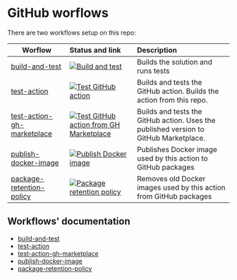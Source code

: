 # GitHub worflows

There are two workflows setup on this repo:

| Worflow                                                                         | Status and link                                                                                                                                                                                                                                                             | Description                                                                           |
| ------------------------------------------------------------------------------- | :-------------------------------------------------------------------------------------------------------------------------------------------------------------------------------------------------------------------------------------------------------------------------- | :------------------------------------------------------------------------------------ |
| [build-and-test](/.github/workflows/build-test.yml)                             | [![Build and test](https://github.com/edumserrano/github-issue-forms-parser/actions/workflows/build-test.yml/badge.svg)](https://github.com/edumserrano/github-issue-forms-parser/actions/workflows/build-test.yml)                                                         | Builds the solution and runs tests                                                    |
| [test-action](/.github/workflows/test-action.yml)                               | [![Test GitHub action](https://github.com/edumserrano/github-issue-forms-parser/actions/workflows/test-action.yml/badge.svg)](https://github.com/edumserrano/github-issue-forms-parser/actions/workflows/test-action.yml)                                                   | Builds and tests the GitHub action. Builds the action from this repo.                 |
| [test-action-gh-marketplace](/.github/workflows/test-action-gh-marketplace.yml) | [![Test GitHub action from GH Marketplace](https://github.com/edumserrano/github-issue-forms-parser/actions/workflows/test-action-gh-marketplace.yml/badge.svg)](https://github.com/edumserrano/github-issue-forms-parser/actions/workflows/test-action-gh-marketplace.yml) | Builds and tests the GitHub action. Uses the published version to GitHub Marketplace. |
| [publish-docker-image](/.github/workflows/publish-docker-image.yml)             | [![Publish Docker image](https://github.com/edumserrano/github-issue-forms-parser/actions/workflows/publish-docker-image.yml/badge.svg)](https://github.com/edumserrano/github-issue-forms-parser/actions/workflows/publish-docker-image.yml)                               | Publishes Docker image used by this action to GitHub packages                         |
| [package-retention-policy](/.github/workflows/package-retention-policy.yml)     | [![Package retention policy](https://github.com/edumserrano/github-issue-forms-parser/actions/workflows/package-retention-policy.yml/badge.svg)](https://github.com/edumserrano/github-issue-forms-parser/actions/workflows/package-retention-policy.yml)                   | Removes old Docker images used by this action from GitHub packages                    |

## Workflows' documentation

- [build-and-test](/docs/dev-notes/workflows/build-and-test-workflow.md)
- [test-action](/docs/dev-notes/workflows/test-action-workflow.md)
- [test-action-gh-marketplace](/docs/dev-notes/workflows/test-action-gh-marketplace-workflow.md)
- [publish-docker-image](/docs/dev-notes/workflows/publish-docker-image.md)
- [package-retention-policy](/docs/dev-notes/workflows/package-retention-policy.md)
